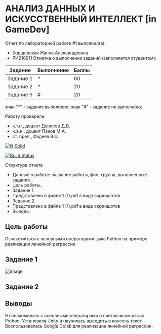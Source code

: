 # АНАЛИЗ ДАННЫХ И ИСКУССТВЕННЫЙ ИНТЕЛЛЕКТ [in GameDev]
Отчет по лабораторной работе #1 выполнил(а):
- Борщевская Жанна Александровна
- РИ210911
Отметка о выполнении заданий (заполняется студентом):

| Задание | Выполнение | Баллы |
| ------ | ------ | ------ |
| Задание 1 | * | 60 |
| Задание 2 | * | 20 |
| Задание 3 | # | 20 |

знак "*" - задание выполнено; знак "#" - задание не выполнено;

Работу проверили:
- к.т.н., доцент Денисов Д.В.
- к.э.н., доцент Панов М.А.
- ст. преп., Фадеев В.О.

[![N|Solid](https://cldup.com/dTxpPi9lDf.thumb.png)](https://nodesource.com/products/nsolid)

[![Build Status](https://travis-ci.org/joemccann/dillinger.svg?branch=master)](https://travis-ci.org/joemccann/dillinger)

Структура отчета

- Данные о работе: название работы, фио, группа, выполненные задания.
- Цель работы.
- Задание 1.
- Представлено в файле 1 (1).pdf в виде скриншотов
- Задание 2.
- Представлено в файле 1 (1).pdf в виде скриншотов
- Выводы.
## Цель работы
Ознакомиться с основными операторами зыка Python на примере реализации линейной регрессии.

## Задание 1
![image](https://user-images.githubusercontent.com/114568072/192839134-312c8f08-1589-4c4e-8852-e459549beeb6.png)


## Задание 2

## Выводы

Я ознакомилась с основными операторами и синтаксисом языка Python. Установила Unity и научилась выводить в консоль текст. Воспользовалась Google Colab для реализации линейной регрессии.

